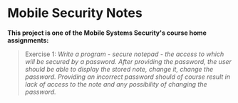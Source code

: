 # Mobile Security Notes

**This project is one of the Mobile Systems Security's course home assignments:**

> Exercise 1: *Write a program - secure notepad - the access to which will be secured by a password. After providing the password, the user should be able to display the stored note, change it, change the password. Providing an incorrect password should of course result in lack of access to the note and any possibility of changing the password.*

